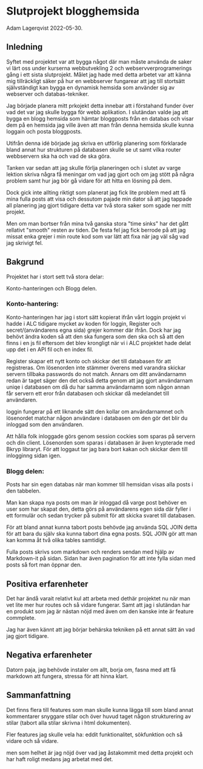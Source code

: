 # Slutprojekt blogghemsida

Adam Lagerqvist 2022-05-30.

## Inledning

Syftet med projektet var att bygga något där man måste använda de saker vi lärt oss under kurserna webbutvekling 2 och webservverprogramerings gång i ett sista slutprojekt. Målet jag hade med detta arbetet var att känna mig tillräckligt säker på hur en webbserver fungarear att jag till stortsätt självständigt kan bygga en dynamisk hemsida som använder sig av webserver och databas-tekniker.

Jag började planera mitt prkojekt detta innebar att i förstahand funder över vad det var jag skulle bygga för webb aplikation. I slutändan valde jag att bygga en blogg hemsida som hämtar bloggposts från en databas och visar dem på en hemsida jag ville även att man från denna hemsida skulle kunna loggain och posta bloggposts.

Utifrån denna idé började jag skriva en utförlig planering som förklarade bland annat hur strukturen på databasen skulle se ut samt vilka router webbservern ska ha och vad de ska göra.

Tanken var sedan att jag skulle förlja planeringen och i slutet av varge lektion skriva några få meningar om vad jag gjort och om jag stött på några problem samt hur jag bör gå vidare för att hitta en lösning på dem.

Dock gick inte allting riktigt som planerat jag fick lite problem med att få mina fulla posts att visa och dessutom pajade min dator så att jag tappade all planering jag gjort tidigare detta var två stora saker som sgade ner mitt projekt.

Men om man bortser från mina två ganska stora "time sinks" har det gått rellativt "smooth" resten av tiden. De festa fel jag fick berrode på att jag missat enka grejer i min route kod som var lätt att fixa när jag väl såg vad jag skrivigt fel.

## Bakgrund

Projektet har i stort sett två stora delar:

Konto-hanteringen och Blogg delen.

### Konto-hantering:

Konto-hanteringen har jag i stort sätt kopierat ifrån vårt loggin projekt vi hadde i ALC tidigare mycket av koden för loggin, Register och secret/(användarens egna sida) grejer kommer där ifrån. Dock har jag behövt ändra koden så att den ska fungera som den ska och så att den finns i en js fil eftersom det blev krongligt när vi i ALC projektet hade delat upp det i en API fil och en index fil.

Register skapar ett nytt konto och skickar det till databasen för att registreras. Om lösenorden inte stämmer överens med varandra skickar servern tillbaka passwords do not match. Annars om ditt användarnamn redan är taget säger den det också detta genom att jag gjort användarnam uniqe i databasen om då du har samma användarnamn som någon annan får servern ett eror från databasen och skickar då medelandet till användaren.

loggin fungerar på ett liknande sätt den kollar om användarnamnet och lösenordet matchar någon användare i databasen om den gör det blir du inloggad som den användaren.

Att hålla folk inloggade görs genom session cockies som sparas på servern och din client. Lösenorden som sparas i databasen är även krypterade med Bkryp libraryt. För att loggaut tar jag bara bort kakan och skickar dem till inlogginng sidan igen.

### Blogg delen:

Posts har sin egen databas när man kommer till hemsidan visas alla posts i den tabbelen.

Man kan skapa nya posts om man är inloggad då varge post behöver en user som har skapat den, detta görs på användarens egen sida där fyller i ett formulär och sedan trycker på submit för att skicka svaret till databasen.

För att bland annat kunna tabort posts behövde jag använda SQL JOIN detta för att bara du själv ska kunna tabort dina egna posts. SQL JOIN gör att man kan komma åt två olika tables samtidigt.

Fulla posts skrivs som markdown och renders sendan med hjälp av Markdown-it på sidan. Sidan har även pagination för att inte fylla sidan med posts så fort man öppnar den.

## Positiva erfarenheter

Det har ändå varait relativt kul att arbeta med dethär projektet nu när man vet lite mer hur routes och så vidare fungerar. Samt att jag i slutändan har en produkt som jag är nästan nöjd med även om den kanske inte är feature commplete.

Jag har även kännt att jag börjar behärska tekniken på ett annat sätt än vad jag gjort tidigare.

## Negativa erfarenheter

Datorn paja, jag behövde instaler om allt, borja om, fasna med att få markdown att fungera, stressa för att hinna klart.

## Sammanfattning

Det finns flera till features som man skulle kunna lägga till som bland annat kommentarer snyggare stilar och över huvud taget någon strukturering av stilar (tabort alla stilar skrivna i html dokumenten).

Fler features jag skulle vela ha: eddit funktionalitet, sökfunktion och så vidare och så vidare.

men som helhet är jag nöjd över vad jag åstakommit med detta projekt och har haft roligt medans jag arbetat med det.